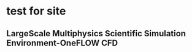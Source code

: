 <!DOCTYPE html>
<html lang="en">
<head>
    <meta charset="UTF-8">
    <meta http-equiv="X-UA-Compatible" content="IE=edge">
    <meta name="viewport" content="width=device-width, initial-scale=1.0">

</head>
<body>
    <div>
        <h1>test for site</h1>
        <h2>LargeScale Multiphysics Scientific Simulation Environment-OneFLOW CFD</h2>
    </div>
    
</body>
</html>
